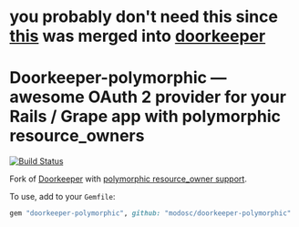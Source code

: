 # you probably don't need this since [this](https://github.com/doorkeeper-gem/doorkeeper/pull/1355) was merged into [doorkeeper](https://github.com/doorkeeper-gem/doorkeeper)

# Doorkeeper-polymorphic — awesome OAuth 2 provider for your Rails / Grape app with polymorphic resource_owners

[![Build Status](https://travis-ci.org/modosc/doorkeeper-polymorphic.svg?branch=master)](https://travis-ci.org/modosc/doorkeeper-polymorphic)

Fork of [Doorkeeper](https://github.com/doorkeeper-gem/doorkeeper) with [polymorphic resource_owner support](https://github.com/doorkeeper-gem/doorkeeper/issues/1069).

To use, add to your `Gemfile`:
```ruby
gem "doorkeeper-polymorphic", github: "modosc/doorkeeper-polymorphic"
```
